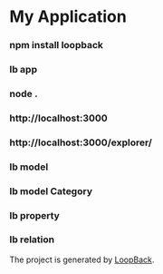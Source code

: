 # My Application

### npm install loopback
### lb app
### node .
### http://localhost:3000
### http://localhost:3000/explorer/
### lb model
### lb model Category
### lb property
### lb relation

The project is generated by [LoopBack](http://loopback.io).
